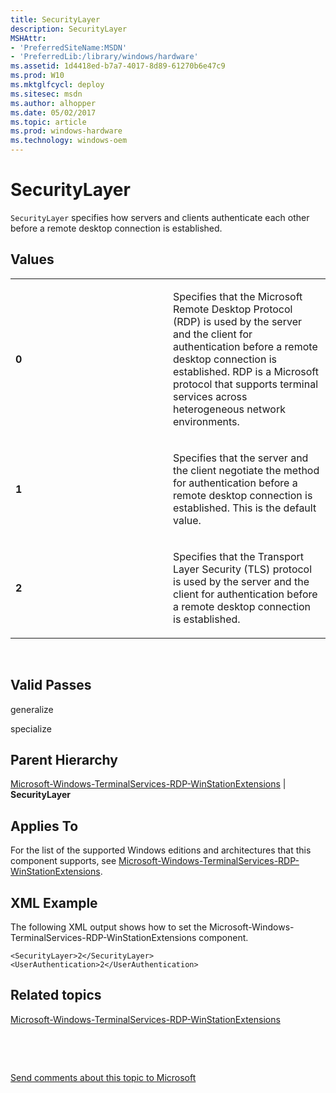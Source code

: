 ```yaml
---
title: SecurityLayer
description: SecurityLayer
MSHAttr:
- 'PreferredSiteName:MSDN'
- 'PreferredLib:/library/windows/hardware'
ms.assetid: 1d4418ed-b7a7-4017-8d89-61270b6e47c9
ms.prod: W10
ms.mktglfcycl: deploy
ms.sitesec: msdn
ms.author: alhopper
ms.date: 05/02/2017
ms.topic: article
ms.prod: windows-hardware
ms.technology: windows-oem
---
```


# SecurityLayer


`SecurityLayer` specifies how servers and clients authenticate each other before a remote desktop connection is established.

## Values


<table>
<colgroup>
<col width="50%" />
<col width="50%" />
</colgroup>
<tbody>
<tr class="odd">
<td><p><strong>0</strong></p></td>
<td><p>Specifies that the Microsoft Remote Desktop Protocol (RDP) is used by the server and the client for authentication before a remote desktop connection is established. RDP is a Microsoft protocol that supports terminal services across heterogeneous network environments.</p></td>
</tr>
<tr class="even">
<td><p><strong>1</strong></p></td>
<td><p>Specifies that the server and the client negotiate the method for authentication before a remote desktop connection is established. This is the default value.</p></td>
</tr>
<tr class="odd">
<td><p><strong>2</strong></p></td>
<td><p>Specifies that the Transport Layer Security (TLS) protocol is used by the server and the client for authentication before a remote desktop connection is established.</p></td>
</tr>
</tbody>
</table>

 

## Valid Passes


generalize

specialize

## Parent Hierarchy


[Microsoft-Windows-TerminalServices-RDP-WinStationExtensions](microsoft-windows-terminalservices-rdp-winstationextensions.md) | **SecurityLayer**

## Applies To


For the list of the supported Windows editions and architectures that this component supports, see [Microsoft-Windows-TerminalServices-RDP-WinStationExtensions](microsoft-windows-terminalservices-rdp-winstationextensions.md).

## XML Example


The following XML output shows how to set the Microsoft-Windows-TerminalServices-RDP-WinStationExtensions component.

``` syntax
<SecurityLayer>2</SecurityLayer>
<UserAuthentication>2</UserAuthentication>
```

## Related topics


[Microsoft-Windows-TerminalServices-RDP-WinStationExtensions](microsoft-windows-terminalservices-rdp-winstationextensions.md)

 

 

[Send comments about this topic to Microsoft](mailto:wsddocfb@microsoft.com?subject=Documentation%20feedback%20%5Bp_unattend\p_unattend%5D:%20SecurityLayer%20%20RELEASE:%20%2810/3/2016%29&body=%0A%0APRIVACY%20STATEMENT%0A%0AWe%20use%20your%20feedback%20to%20improve%20the%20documentation.%20We%20don't%20use%20your%20email%20address%20for%20any%20other%20purpose,%20and%20we'll%20remove%20your%20email%20address%20from%20our%20system%20after%20the%20issue%20that%20you're%20reporting%20is%20fixed.%20While%20we're%20working%20to%20fix%20this%20issue,%20we%20might%20send%20you%20an%20email%20message%20to%20ask%20for%20more%20info.%20Later,%20we%20might%20also%20send%20you%20an%20email%20message%20to%20let%20you%20know%20that%20we've%20addressed%20your%20feedback.%0A%0AFor%20more%20info%20about%20Microsoft's%20privacy%20policy,%20see%20http://privacy.microsoft.com/default.aspx. "Send comments about this topic to Microsoft")





